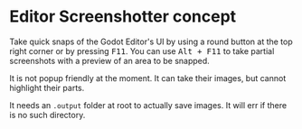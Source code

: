# Editor Screenshotter concept

Take quick snaps of the Godot Editor's UI by using a round button at the top right corner or by pressing <kbd>F11</kbd>. You can use <kbd>Alt + F11</kbd> to take partial screenshots with a preview of an area to be snapped.

It is not popup friendly at the moment. It can take their images, but cannot highlight their parts.

It needs an `.output` folder at root to actually save images. It will err if there is no such directory.

